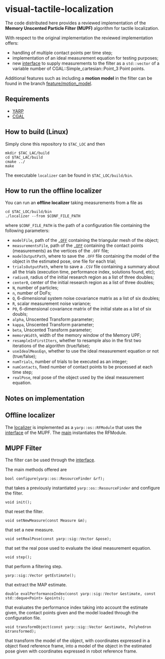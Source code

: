 # visual-tactile-localization

The code distributed here provides a reviewed implementation of the **Memory Unscented Particle Filter (MUPF)** algorithm for tactile localization.

With respect to the original implementation the reviewed implementation offers:
- handling of multiple contact points per time step;
- implementation of an ideal measurement equation for testing purposes;
- new [interface]() to supply measurements to the filter as a `std::vector` of a variable number of
  CGAL::Simple_cartesian<double>::Point_3 Point points.
  
Additional features such as including a __motion model__ in the filter can be found in the branch [feature/motion_model](https://github.com/robotology-playground/tactile-localization/tree/feature/motion_model).

## Requirements
- [YARP](http://www.yarp.it/)
- [CGAL](https://www.cgal.org/)

## How to build (Linux)
Simply clone this repository to `$TAC_LOC` and then
```
mkdir $TAC_LAC/build
cd $TAC_LAC/build
cmake ../
make
```
The executable `localizer` can be found in `$TAC_LOC/build/bin`.

## How to run the offline localizer
You can run an __offline localizer__ taking measurements from a file as
```
cd $TAC_LOC/build/bin
./localizer --from $CONF_FILE_PATH
```
where `$CONF_FILE_PATH` is the path of a configuration file containing the following parameters:
- `modelFile`, path of the [`.OFF`](https://en.wikipedia.org/wiki/OFF_(file_format)) containing the triangular mesh of the object;
- `measurementsFile`, path of the [`.OFF`](https://en.wikipedia.org/wiki/OFF_(file_format)) containing the contact points (measurements) as the vertices of the `.OFF` file;
- `modelOutputPath`, where to save the `.OFF` file containing the model of the object in the estimated pose, one file for each trial;
- `trialsOutputPath`, where to save a `.CSV` file containing a summary about all the trials (execution time, performance index, solutions found, etc);
- `radius0`, radius of the initial research region as a list of three doubles;
- `center0`, center of the initial research region as a list of three doubles;
- `N`, number of particles;
- `n`, number of DoFs;
- `Q`, 6-dimensional system noise covariance matrix as a list of six doubles;
- `R`, scalar measurement noise variance;
- `P0`, 6-dimensional covariance matrix of the initial state as a list of six doubls;
- `alpha`, Unscented Transform parameter;
- `kappa`, Unscented Transform parameter;
- `beta`, Unscented Transform parameter;
- `memoryWidth`, width of the memory window of the Memory UPF;
- `resampleInFirstIters`, whether to resample also in the first two iterations of the algorithm (true/false);
- `useIdealMeasEqn`, whether to use the ideal measurement equation or not (true/false);
- `numTrials`, number of trials to be executed as an integer;
- `numContacts`, fixed number of contact points to be processed at each time step;
- `realPose`, real pose of the object used by the ideal measurement equation.

## Notes on implementation

## Offline localizer
The [localizer](headers/localizer.h) is implemented as a `yarp::os::RFModule` that uses the [interface](headers/unscentedParticleFilter.h) of the MUPF. The [main](src/main.cpp) instantiates the RFModule.

## MUPF Filter
The filter can be used through the [interface](headers/unscentedParticleFilter.h).

The main methods offered are

```
bool configure(yarp::os::ResourceFinder &rf);
```
that takes a previously instantiated `yarp::os::ResourceFinder` and configure the filter.


```
void init();
```
that reset the filter.

```
void setNewMeasure(const Measure &m);
```
that set a new measure.

```
void setRealPose(const yarp::sig::Vector &pose);
```
that set the real pose used to evaluate the ideal measurement equation.

```
void step();
```
that perform a filtering step.

```
yarp::sig::Vector getEstimate();
```
that extract the MAP estimate.
```
double evalPerformanceIndex(const yarp::sig::Vector &estimate, const std::deque<Point> &points);
```
that evaluates the performance index taking into account the estimate given, the contact points given and
the model loaded through the configuration file.
```
void transformObject(const yarp::sig::Vector &estimate, Polyhedron &transformed);  
```
that transform the model of the object, with coordinates expressed in a object fixed reference frame, into a model
of the object in the estimated pose given with coordinates expressed in robot reference frame.
